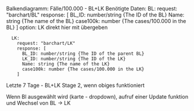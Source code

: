 Balkendiagramm:
  Fälle/100.000 - BL+LK
    Benötigte Daten:
      BL: 
        request: "barchart/BL"
        response: [
          BL_ID: number/string {The ID of the BL}
          Name: string  {The name of the BL}
          case100k: number {The cases/100.000 in the BL}
        ]
        option: LK direkt hier mit übergeben
        
      LK: 
        request: "barchart/LK"
        response: [
          BL_ID: number/string {The ID of the parent BL}
          LK_ID: number/string {The ID of the LK}
          Name: string {The name of the LK}
          case100k: number {The cases/100.000 in the LK}
        ]
    
    
Letzte 7 Tage - BL+LK
  Stage 2, wenn obiges funktioniert


Wenn Bl ausgewählt wird (karte - dropdown), aufruf einer Update funktion und Wechsel von BL -> LK
